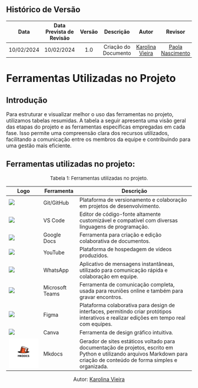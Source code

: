 ## Histórico de Versão

|    **Data**    | **Data Prevista de Revisão** | **Versão** |        **Descrição**        |                 **Autor**                 |                **Revisor**                 |
|:--------------:|:---------------------------:|:----------:|:---------------------------:|:-----------------------------------------:|:------------------------------------------:|
|  10/02/2024    |        10/02/2024          |    1.0     |     Criação do Documento     | [Karolina Vieira](https://github.com/Karolina91) |  [Paola Nascimento](https://github.com/paolaalim) |

# **Ferramentas Utilizadas no Projeto**

## Introdução

Para estruturar e visualizar melhor o uso das ferramentas no projeto, utilizamos tabelas resumidas. A tabela a seguir apresenta uma visão geral das etapas do projeto e as ferramentas específicas empregadas em cada fase. Isso permite uma compreensão clara dos recursos utilizados, facilitando a comunicação entre os membros da equipe e contribuindo para uma gestão mais eficiente.  

## Ferramentas utilizadas no projeto:

<center>
<font size="2"><p style="text-align: center">Tabela 1: Ferramentas utilizadas no projeto.</p></font>

| Logo                                                | Ferramenta               | Descrição                                                                                                         |
| --------------------------------------------------- | ------------------------ | ----------------------------------------------------------------------------------------------------------------- |
| <img src="https://github.githubassets.com/images/modules/logos_page/GitHub-Mark.png" width="25"> | Git/GitHub               | Plataforma de versionamento e colaboração em projetos de desenvolvimento.                                        |
| <img src="https://img.icons8.com/color/48/000000/visual-studio-code-2019.png" width="25"> | VS Code                 | Editor de código-fonte altamente customizável e compatível com diversas linguagens de programação.              |
| <img src="https://img.icons8.com/color/48/000000/google-docs.png" width="25"> | Google Docs              | Ferramenta para criação e edição colaborativa de documentos.                                                     |
| <img src="https://upload.wikimedia.org/wikipedia/commons/4/42/YouTube_icon_%282013-2017%29.png" width="25"> | YouTube                  | Plataforma de hospedagem de vídeos produzidos.                                                                   |
| <img src="https://upload.wikimedia.org/wikipedia/commons/6/6b/WhatsApp.svg" width="25"> | WhatsApp                 | Aplicativo de mensagens instantâneas, utilizado para comunicação rápida e colaboração em equipe.                 |
| <img src="https://img.icons8.com/color/48/000000/microsoft-teams.png" width="25"> | Microsoft Teams                 | Ferramenta de comunicação completa, usada para reuniões online e também para gravar encontros.                 |
| <img src="https://img.icons8.com/color/48/000000/figma.png" width="25"> | Figma | Plataforma colaborativa para design de interfaces, permitindo criar protótipos interativos e realizar edições em tempo real com equipes. |
| <img src="https://img.icons8.com/color/48/000000/canva.png" width="30">|Canva | Ferramenta de design gráfico intuitiva.                                         |
|<img src="../assets/images/mkdocs-logo.png">|Mkdocs| Gerador de sites estáticos voltado para documentação de projetos, escrito em Python e utilizando arquivos Markdown para criação de conteúdo de forma simples e organizada.|

<p align="center">Autor: <a href="https://github.com/Karolina91">Karolina Vieira</a></p>


